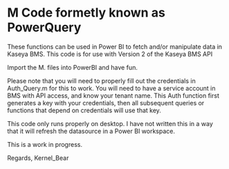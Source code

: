 # M Code formetly known as PowerQuery
These functions can be used in Power BI to fetch and/or manipulate data in Kaseya BMS.
This code is for use with Version 2 of the Kaseya BMS API

Import the M. files into PowerBI and have fun.

Please note that you will need to properly fill out the credentials in Auth_Query.m for this to work. You will need to have a service account in BMS with API access, and know your tenant name. This Auth function first generates a key with your credentials, then all subsequent queries or functions that depend on credentials will use that key.

This code only runs properly on desktop. I have not written this in a way that it will refresh the datasource in a Power BI workspace.

This is a work in progress.

Regards,
Kernel_Bear
